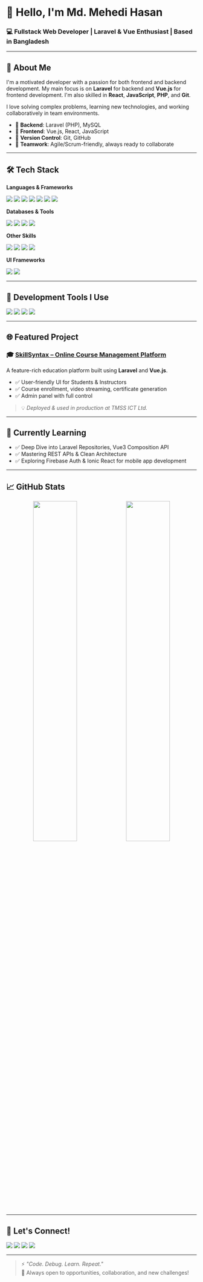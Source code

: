 # 👋 Hello, I'm **Md. Mehedi Hasan**  
### 💻 Fullstack Web Developer | Laravel & Vue Enthusiast | Based in Bangladesh  

---

## 🚀 About Me

I'm a motivated developer with a passion for both frontend and backend development. My main focus is on **Laravel** for backend and **Vue.js** for frontend development. I'm also skilled in **React**, **JavaScript**, **PHP**, and **Git**.

I love solving complex problems, learning new technologies, and working collaboratively in team environments.

- 🔹 **Backend**: Laravel (PHP), MySQL  
- 🔹 **Frontend**: Vue.js, React, JavaScript  
- 🔹 **Version Control**: Git, GitHub  
- 🔹 **Teamwork**: Agile/Scrum-friendly, always ready to collaborate  

---

## 🛠️ Tech Stack

**Languages & Frameworks**  
<p align="left">
  <img src="https://img.shields.io/badge/Laravel-E53935?style=for-the-badge&logo=laravel&logoColor=white"/>
  <img src="https://img.shields.io/badge/Vue.js-42B883?style=for-the-badge&logo=vue.js&logoColor=white"/>
  <img src="https://img.shields.io/badge/React-61DAFB?style=for-the-badge&logo=react&logoColor=black"/>
  <img src="https://img.shields.io/badge/PHP-777BB4?style=for-the-badge&logo=php&logoColor=white"/>
  <img src="https://img.shields.io/badge/JavaScript-F7DF1E?style=for-the-badge&logo=javascript&logoColor=black"/>
  <img src="https://img.shields.io/badge/Node.js-339933?style=for-the-badge&logo=node.js&logoColor=white"/>
  <img src="https://img.shields.io/badge/Express.js-000000?style=for-the-badge&logo=express&logoColor=white"/>
</p>

**Databases & Tools**  
<p align="left">
  <img src="https://img.shields.io/badge/MySQL-4479A1?style=for-the-badge&logo=mysql&logoColor=white"/>
  <img src="https://img.shields.io/badge/MongoDB-47A248?style=for-the-badge&logo=mongodb&logoColor=white"/>
  <img src="https://img.shields.io/badge/PostgreSQL-336791?style=for-the-badge&logo=postgresql&logoColor=white"/>
  <img src="https://img.shields.io/badge/phpMyAdmin-F38020?style=for-the-badge&logo=php&logoColor=white"/>
</p>

**Other Skills**  
<p align="left">
  <img src="https://img.shields.io/badge/Git-F05032?style=for-the-badge&logo=git&logoColor=white"/>
  <img src="https://img.shields.io/badge/Linux-FCC624?style=for-the-badge&logo=linux&logoColor=black"/>
  <img src="https://img.shields.io/badge/HTML5-E34F26?style=for-the-badge&logo=html5&logoColor=white"/>
  <img src="https://img.shields.io/badge/CSS3-1572B6?style=for-the-badge&logo=css3&logoColor=white"/>
</p>

**UI Frameworks**  
<p align="left">
  <img src="https://img.shields.io/badge/Bootstrap-7952B3?style=for-the-badge&logo=bootstrap&logoColor=white"/>
  <img src="https://img.shields.io/badge/Tailwind_CSS-06B6D4?style=for-the-badge&logo=tailwind-css&logoColor=white"/>
</p>

---

## 🧰 Development Tools I Use

<p align="left">
  <img src="https://img.shields.io/badge/VS%20Code-007ACC?style=for-the-badge&logo=visual-studio-code&logoColor=white"/>
  <img src="https://img.shields.io/badge/PHPStorm-000000?style=for-the-badge&logo=phpstorm&logoColor=white"/>
  <img src="https://img.shields.io/badge/WebStorm-000000?style=for-the-badge&logo=webstorm&logoColor=white"/>
  <img src="https://img.shields.io/badge/Android%20Studio-3DDC84?style=for-the-badge&logo=android-studio&logoColor=white"/>
</p>

---

## 🌐 Featured Project

### 🎓 [SkillSyntax – Online Course Management Platform](https://skill.tmssict.com/)  
A feature-rich education platform built using **Laravel** and **Vue.js**.

- ✅ User-friendly UI for Students & Instructors  
- ✅ Course enrollment, video streaming, certificate generation  
- ✅ Admin panel with full control

> 💡 *Deployed & used in production at TMSS ICT Ltd.*

---

## 🌱 Currently Learning

- ✅ Deep Dive into Laravel Repositories, Vue3 Composition API  
- ✅ Mastering REST APIs & Clean Architecture  
- ✅ Exploring Firebase Auth & Ionic React for mobile app development  

---

## 📈 GitHub Stats

<div align="center">
  <img src="https://github-readme-stats.vercel.app/api?username=Omehedi&show_icons=true&theme=tokyonight" width="48%" />
  <img src="https://github-readme-stats.vercel.app/api/top-langs/?username=Omehedi&layout=compact&theme=tokyonight" width="48%" />
</div>

---

## 🤝 Let's Connect!

<p align="left">
  <a href="mailto:mahinbabu042@gmail.com"><img src="https://img.shields.io/badge/Gmail-D14836?style=for-the-badge&logo=gmail&logoColor=white"/></a>
  <a href="https://www.linkedin.com/in/mehedi-hasan-b11516277/" target="_blank"><img src="https://img.shields.io/badge/LinkedIn-0077B5?style=for-the-badge&logo=linkedin&logoColor=white"/></a>
  <a href="https://www.facebook.com/profile.php?id=100035849441092" target="_blank"><img src="https://img.shields.io/badge/Facebook-1877F2?style=for-the-badge&logo=facebook&logoColor=white"/></a>
  <a href="https://skill.tmssict.com/" target="_blank"><img src="https://img.shields.io/badge/SkillSyntax-ff69b4?style=for-the-badge&logo=Google-chrome&logoColor=white"/></a>
</p>

---

> ⚡ *"Code. Debug. Learn. Repeat."*  
> 🔁 Always open to opportunities, collaboration, and new challenges!

